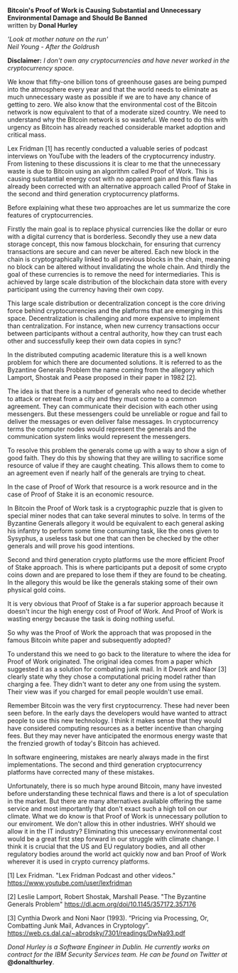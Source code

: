 **Bitcoin's Proof of Work is Causing Substantial and Unnecessary Environmental Damage and Should Be Banned**\
written by **Donal Hurley** 

_'Look at mother nature on the run'\
Neil Young - After the Goldrush_

**Disclaimer:** _I don't own any cryptocurrencies and have never worked in the cryptocurrency space._

We know that fifty-one billion tons of greenhouse gases are being pumped into the atmosphere every year and
that the world needs to eliminate as much unnecessary waste as possible if we are to have any chance of getting to zero.
We also know that the environmental cost of the Bitcoin network is now equivalent to that of a moderate sized country.
We need to understand why the Bitcoin network is so wasteful.
We need to do this with urgency as Bitcoin has already reached considerable market adoption and critical mass.

Lex Fridman [1] has recently conducted a valuable series of podcast interviews on YouTube with the leaders of the cryptocurrency industry.
From listening to these discussions it is clear to me that the unnecessary waste is due to Bitcoin using an algorithm called Proof of Work.
This is causing substantial energy cost with no apparent gain and this flaw has already been corrected
with an alternative approach called Proof of Stake in the second and third generation cryptocurrency platforms.

Before explaining what these two approaches are let us summarize the core features of cryptocurrencies.

Firstly the main goal is to replace physical currencies like the dollar or euro with a digital currency that is borderless.
Secondly they use a new data storage concept, this now famous blockchain, for ensuring that currency transactions are secure and can never be altered.
Each new block in the chain is cryptographically linked to all previous blocks in the chain, meaning no block can be altered without invalidating the whole chain.
And thirdly the goal of these currencies is to remove the need for intermediaries.
This is achieved by large scale distribution of the blockchain data store with every participant using the currency having their own copy.

This large scale distribution or decentralization concept is the core driving force behind cryptocurrencies and the platforms that are emerging in this space.
Decentralization is challenging and more expensive to implement than centralization.
For instance, when new currency transactions occur between participants without a central authority, how they can trust each other and successfully keep their own data copies in sync?

In the distributed computing academic literature this is a well known problem for which there are documented solutions.
It is referred to as the Byzantine Generals Problem the name coming from the allegory which Lamport, Shostak and Pease proposed in their paper in 1982 [2].

The idea is that there is a number of generals who need to decide whether to attack or retreat from a city and they must come to a common agreement.
They can communicate their decision with each other using messengers.
But these messengers could be unreliable or rogue and fail to deliver the messages or even deliver false messages.
In cryptocurrency terms the computer nodes would represent the generals and the communication system links would represent the messengers.

To resolve this problem the generals come up with a way to show a sign of good faith.
They do this by showing that they are willing to sacrifice some resource of value if they are caught cheating.
This allows them to come to an agreement even if nearly half of the generals are trying to cheat.

In the case of Proof of Work that resource is a work resource and in the case of Proof of Stake it is an economic resource.

In Bitcoin the Proof of Work task is a cryptographic puzzle that is given to special miner nodes that can take several minutes to solve.
In terms of the Byzantine Generals allegory it would be equivalent to each general asking his infantry to perform some time consuming task,
like the ones given to Sysyphus, a useless task but one that can then be checked by the other generals and will prove his good intentions.

Second and third generation crypto platforms use the more efficient Proof of Stake approach.
This is where participants put a deposit of some crypto coins down and are prepared to lose them if they are found to be cheating.
In the allegory this would be like the generals staking some of their own physical gold coins.

It is very obvious that Proof of Stake is a far superior approach because it doesn't incur the high energy cost of Proof of Work.
And Proof of Work is wasting energy because the task is doing nothing useful.

So why was the Proof of Work the approach that was proposed in the famous Bitcoin white paper and subsequently adopted?

To understand this we need to go back to the literature to where the idea for Proof of Work originated.
The original idea comes from a paper which suggested it as a solution for combating junk mail.
In it Dwork and Naor [3] clearly state why they chose a computational pricing model rather than charging a fee.
They didn't want to deter any one from using the system. Their view was if you charged for email people wouldn't use email.

Remember Bitcoin was the very first cryptocurrency. These had never been seen before.
In the early days the developers would have wanted to attract people to use this new technology.
I think it makes sense that they would have considered computing resources as a better incentive than charging fees.
But they may never have anticipated the enormous energy waste that the frenzied growth of today's Bitcoin has achieved.

In software engineering, mistakes are nearly always made in the first implementations.
The second and third generation cryptocurrency platforms have corrected many of these mistakes.

Unfortunately, there is so much hype around Bitcoin, many have invested before understanding these technical flaws and there is a lot of speculation in the market.
But there are many alternatives available offering the same service and most importantly that don't exact such a high toll on our climate.
What we do know is that Proof of Work is unnecessary pollution to our enviroment. We don't allow this in other industries. WHY should we allow it in the IT industry?
Eliminating this unecessary environmental cost would be a great first step forward in our struggle with climate change.
I think it is crucial that the US and EU regulatory bodies, and all other regulatory bodies around the world act quickly now and ban Proof of Work wherever it is used in crypto currency platforms.

[1] Lex Fridman. "Lex Fridman Podcast and other videos." https://www.youtube.com/user/lexfridman

[2] Leslie Lamport, Robert Shostak, Marshall Pease. "The Byzantine Generals Problem" https://dl.acm.org/doi/10.1145/357172.357176

[3] Cynthia Dwork and Noni Naor (1993). “Pricing via Processing, Or, Combatting Junk Mail, Advances in Cryptology”. https://web.cs.dal.ca/~abrodsky/7301/readings/DwNa93.pdf

_Donal Hurley is a Software Engineer in Dublin. He currently works on contract for the IBM Security Services team. He can be found on Twitter at_ **@donalthurley**.
